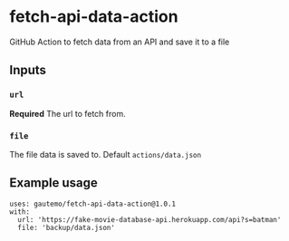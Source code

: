 # fetch-api-data-action
GitHub Action to fetch data from an API and save it to a file

## Inputs

### `url`
**Required** The url to fetch from.

### `file`
The file data is saved to. Default `actions/data.json`

## Example usage

```
uses: gautemo/fetch-api-data-action@1.0.1
with:
  url: 'https://fake-movie-database-api.herokuapp.com/api?s=batman'
  file: 'backup/data.json'
```
